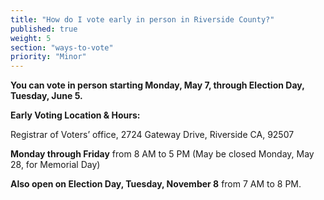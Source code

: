 ```yaml
---
title: "How do I vote early in person in Riverside County?"
published: true
weight: 5
section: "ways-to-vote"
priority: "Minor"
---
```


**You can vote in person starting Monday, May 7, through Election Day, Tuesday, June 5.**  

**Early Voting Location & Hours:**  

Registrar of Voters’ office, 2724 Gateway Drive, Riverside CA, 92507  

**Monday through Friday** from 8 AM to 5 PM  (May be closed Monday, May 28, for Memorial Day)  

**Also open on Election Day, Tuesday, November 8** from 7 AM to 8 PM.  